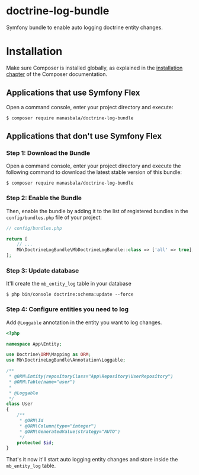 # doctrine-log-bundle
Symfony bundle to enable auto logging doctrine entity changes.

Installation
============

Make sure Composer is installed globally, as explained in the
[installation chapter](https://getcomposer.org/doc/00-intro.md)
of the Composer documentation.

Applications that use Symfony Flex
----------------------------------

Open a command console, enter your project directory and execute:

```console
$ composer require manasbala/doctrine-log-bundle
```

Applications that don't use Symfony Flex
----------------------------------------

### Step 1: Download the Bundle

Open a command console, enter your project directory and execute the
following command to download the latest stable version of this bundle:

```console
$ composer require manasbala/doctrine-log-bundle
```

### Step 2: Enable the Bundle

Then, enable the bundle by adding it to the list of registered bundles
in the `config/bundles.php` file of your project:

```php
// config/bundles.php

return [
    // ...
    Mb\DoctrineLogBundle\MbDoctrineLogBundle::class => ['all' => true],
];
```

### Step 3: Update database

It'll create the `mb_entity_log` table in your database

```console
$ php bin/console doctrine:schema:update --force
```

### Step 4: Configure entities you need to log

Add `@Loggable` annotation in the entity you want to log changes.

```php
<?php

namespace App\Entity;

use Doctrine\ORM\Mapping as ORM;
use Mb\DoctrineLogBundle\Annotation\Loggable;

/**
 * @ORM\Entity(repositoryClass="App\Repository\UserRepository")
 * @ORM\Table(name="user")
 *
 * @Loggable
 */
class User
{
    /**
     * @ORM\Id
     * @ORM\Column(type="integer")
     * @ORM\GeneratedValue(strategy="AUTO")
     */
    protected $id;
}
```

That's it now it'll start auto logging entity changes and store inside the `mb_entity_log` table.


